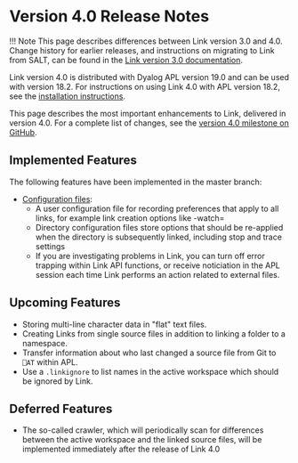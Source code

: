 # Version 4.0 Release Notes

!!! Note
     This page describes differences between Link version 3.0 and 4.0. 
     Change history for earlier releases,
     and instructions on migrating to Link from SALT, can be found in the
     [Link version 3.0 documentation](https://dyalog.github.io/link/3.0/).

Link version 4.0 is distributed with Dyalog APL version 19.0 and can be used with version 18.2. For instructions on using
Link 4.0 with APL version 18.2, see the [installation instructions](Installation.md).

This page describes the most important enhancements to Link, delivered in version 4.0. For a complete list of changes, see the [version 4.0 milestone on GitHub](https://github.com/Dyalog/link/milestone/2).

## Implemented Features

The following features have been implemented in the master branch:

* [Configuration files](Usage/ConfigFiles.md):
    - A user configuration file for recording preferences that apply to all links, for example link creation options like -watch=
    - Directory configuration files store options that should be re-applied when the directory is subsequently linked, including stop and trace settings
    - If you are investigating problems in Link, you can turn off error trapping within Link API functions, or receive noticiation in the APL session each time Link performs an action related to external files.

## Upcoming Features

* Storing multi-line character data in "flat" text files.
* Creating Links from single source files in addition to linking a folder to a namespace.
* Transfer information about who last changed a source file from Git to `⎕AT` within APL.
* Use a `.linkignore` to list names in the active workspace which should be ignored by Link.

## Deferred Features

* The so-called crawler, which will periodically scan for differences between the active workspace and the linked source files, will be implemented immediately after the release of Link 4.0
